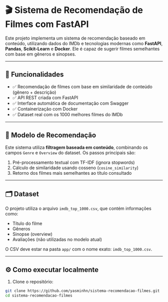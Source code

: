 # 🎬 Sistema de Recomendação de Filmes com FastAPI

Este projeto implementa um sistema de recomendação baseado em conteúdo, utilizando dados do IMDb e tecnologias modernas como **FastAPI**, **Pandas**, **Scikit-Learn** e **Docker**. Ele é capaz de sugerir filmes semelhantes com base em gêneros e sinopses.

---

## 📌 Funcionalidades

- ✅ Recomendação de filmes com base em similaridade de conteúdo (gênero + descrição)
- ✅ API REST criada com FastAPI
- ✅ Interface automática de documentação com Swagger
- ✅ Containerização com Docker
- ✅ Dataset real com os 1000 melhores filmes do IMDb

---

## 🧠 Modelo de Recomendação

Este sistema utiliza **filtragem baseada em conteúdo**, combinando os campos `Genre` e `Overview` do dataset. Os passos principais são:

1. Pré-processamento textual com TF-IDF (ignora stopwords)
2. Cálculo de similaridade usando cosseno (`cosine_similarity`)
3. Retorno dos filmes mais semelhantes ao título consultado

---

## 🗂 Dataset

O projeto utiliza o arquivo `imdb_top_1000.csv`, que contém informações como:

- Título do filme
- Gêneros
- Sinopse (overview)
- Avaliações (não utilizadas no modelo atual)

O CSV deve estar na pasta `app/` com o nome exato: `imdb_top_1000.csv`.

---

## ⚙️ Como executar localmente

1. Clone o repositório:

```bash
git clone https://github.com/yasminhn/sistema-recomendacao-filmes.git
cd sistema-recomendacao-filmes
